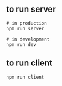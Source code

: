 ## to run server

```
# in production
npm run server

# in development
npm run dev
```

## to run client
```
npm run client
```
